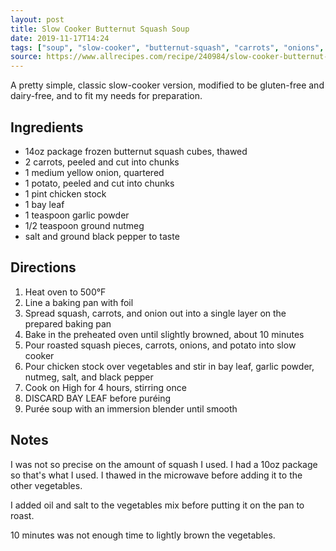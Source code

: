 ```yaml
---
layout: post
title: Slow Cooker Butternut Squash Soup
date: 2019-11-17T14:24
tags: ["soup", "slow-cooker", "butternut-squash", "carrots", "onions", "potatoes", "gluten-free", "dairy-free"]
source: https://www.allrecipes.com/recipe/240984/slow-cooker-butternut-squash-soup/print/?recipeType=Recipe&servings=4&isMetric=false
---
```


A pretty simple, classic slow-cooker version, modified to be gluten-free and dairy-free, and to fit my needs for preparation.


## Ingredients

- 14oz package frozen butternut squash cubes, thawed
- 2 carrots, peeled and cut into chunks
- 1 medium yellow onion, quartered
- 1 potato, peeled and cut into chunks
- 1 pint chicken stock
- 1 bay leaf
- 1 teaspoon garlic powder
- 1/2 teaspoon ground nutmeg
- salt and ground black pepper to taste

## Directions

1. Heat oven to 500&deg;F
2. Line a baking pan with foil
3. Spread squash, carrots, and onion out into a single layer on the prepared baking pan
4. Bake in the preheated oven until slightly browned, about 10 minutes
5. Pour roasted squash pieces, carrots, onions, and potato into slow cooker
6. Pour chicken stock over vegetables and stir in bay leaf, garlic powder, nutmeg, salt, and black pepper
7. Cook on High for 4 hours, stirring once
8. DISCARD BAY LEAF before pur&eacute;ing
8. Pur&eacute;e soup with an immersion blender until smooth

## Notes

I was not so precise on the amount of squash I used. I had a 10oz package so that's what I used. I thawed in the microwave before adding it to the other vegetables.

I added oil and salt to the vegetables mix before putting it on the pan to roast.

10 minutes was not enough time to lightly brown the vegetables.
